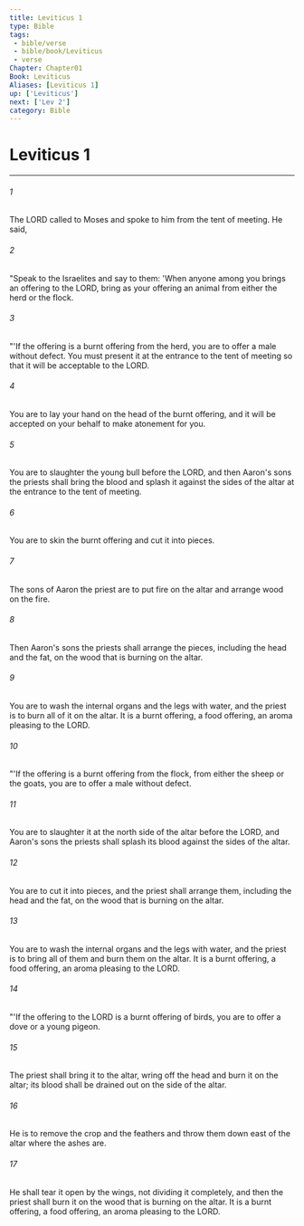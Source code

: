 ```yaml
---
title: Leviticus 1
type: Bible
tags:
 - bible/verse
 - bible/book/Leviticus
 - verse
Chapter: Chapter01
Book: Leviticus
Aliases: [Leviticus 1]
up: ['Leviticus']
next: ['Lev 2']
category: Bible
---
```

# Leviticus 1

***


###### 1 
The LORD called to Moses and spoke to him from the tent of meeting. He said, 

###### 2 
"Speak to the Israelites and say to them: 'When anyone among you brings an offering to the LORD, bring as your offering an animal from either the herd or the flock. 

###### 3 
"'If the offering is a burnt offering from the herd, you are to offer a male without defect. You must present it at the entrance to the tent of meeting so that it will be acceptable to the LORD. 

###### 4 
You are to lay your hand on the head of the burnt offering, and it will be accepted on your behalf to make atonement for you. 

###### 5 
You are to slaughter the young bull before the LORD, and then Aaron's sons the priests shall bring the blood and splash it against the sides of the altar at the entrance to the tent of meeting. 

###### 6 
You are to skin the burnt offering and cut it into pieces. 

###### 7 
The sons of Aaron the priest are to put fire on the altar and arrange wood on the fire. 

###### 8 
Then Aaron's sons the priests shall arrange the pieces, including the head and the fat, on the wood that is burning on the altar. 

###### 9 
You are to wash the internal organs and the legs with water, and the priest is to burn all of it on the altar. It is a burnt offering, a food offering, an aroma pleasing to the LORD. 

###### 10 
"'If the offering is a burnt offering from the flock, from either the sheep or the goats, you are to offer a male without defect. 

###### 11 
You are to slaughter it at the north side of the altar before the LORD, and Aaron's sons the priests shall splash its blood against the sides of the altar. 

###### 12 
You are to cut it into pieces, and the priest shall arrange them, including the head and the fat, on the wood that is burning on the altar. 

###### 13 
You are to wash the internal organs and the legs with water, and the priest is to bring all of them and burn them on the altar. It is a burnt offering, a food offering, an aroma pleasing to the LORD. 

###### 14 
"'If the offering to the LORD is a burnt offering of birds, you are to offer a dove or a young pigeon. 

###### 15 
The priest shall bring it to the altar, wring off the head and burn it on the altar; its blood shall be drained out on the side of the altar. 

###### 16 
He is to remove the crop and the feathers and throw them down east of the altar where the ashes are. 

###### 17 
He shall tear it open by the wings, not dividing it completely, and then the priest shall burn it on the wood that is burning on the altar. It is a burnt offering, a food offering, an aroma pleasing to the LORD. 
